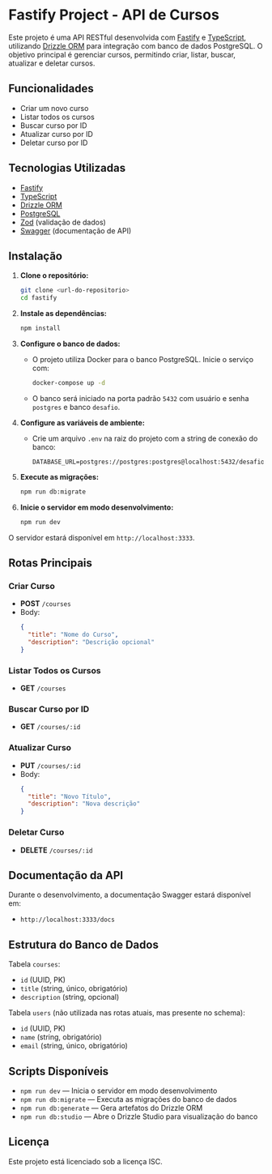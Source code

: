 # Fastify Project - API de Cursos

Este projeto é uma API RESTful desenvolvida com [Fastify](https://www.fastify.io/) e [TypeScript](https://www.typescriptlang.org/), utilizando [Drizzle ORM](https://orm.drizzle.team/) para integração com banco de dados PostgreSQL. O objetivo principal é gerenciar cursos, permitindo criar, listar, buscar, atualizar e deletar cursos.

## Funcionalidades

- Criar um novo curso
- Listar todos os cursos
- Buscar curso por ID
- Atualizar curso por ID
- Deletar curso por ID

## Tecnologias Utilizadas

- [Fastify](https://www.fastify.io/)
- [TypeScript](https://www.typescriptlang.org/)
- [Drizzle ORM](https://orm.drizzle.team/)
- [PostgreSQL](https://www.postgresql.org/)
- [Zod](https://zod.dev/) (validação de dados)
- [Swagger](https://swagger.io/) (documentação de API)

## Instalação

1. **Clone o repositório:**

   ```bash
   git clone <url-do-repositorio>
   cd fastify
   ```

2. **Instale as dependências:**

   ```bash
   npm install
   ```

3. **Configure o banco de dados:**

   - O projeto utiliza Docker para o banco PostgreSQL. Inicie o serviço com:
     ```bash
     docker-compose up -d
     ```
   - O banco será iniciado na porta padrão `5432` com usuário e senha `postgres` e banco `desafio`.

4. **Configure as variáveis de ambiente:**

   - Crie um arquivo `.env` na raiz do projeto com a string de conexão do banco:
     ```env
     DATABASE_URL=postgres://postgres:postgres@localhost:5432/desafio
     ```

5. **Execute as migrações:**

   ```bash
   npm run db:migrate
   ```

6. **Inicie o servidor em modo desenvolvimento:**
   ```bash
   npm run dev
   ```

O servidor estará disponível em `http://localhost:3333`.

## Rotas Principais

### Criar Curso

- **POST** `/courses`
- Body:
  ```json
  {
    "title": "Nome do Curso",
    "description": "Descrição opcional"
  }
  ```

### Listar Todos os Cursos

- **GET** `/courses`

### Buscar Curso por ID

- **GET** `/courses/:id`

### Atualizar Curso

- **PUT** `/courses/:id`
- Body:
  ```json
  {
    "title": "Novo Título",
    "description": "Nova descrição"
  }
  ```

### Deletar Curso

- **DELETE** `/courses/:id`

## Documentação da API

Durante o desenvolvimento, a documentação Swagger estará disponível em:

- `http://localhost:3333/docs`

## Estrutura do Banco de Dados

Tabela `courses`:

- `id` (UUID, PK)
- `title` (string, único, obrigatório)
- `description` (string, opcional)

Tabela `users` (não utilizada nas rotas atuais, mas presente no schema):

- `id` (UUID, PK)
- `name` (string, obrigatório)
- `email` (string, único, obrigatório)

## Scripts Disponíveis

- `npm run dev` — Inicia o servidor em modo desenvolvimento
- `npm run db:migrate` — Executa as migrações do banco de dados
- `npm run db:generate` — Gera artefatos do Drizzle ORM
- `npm run db:studio` — Abre o Drizzle Studio para visualização do banco

## Licença

Este projeto está licenciado sob a licença ISC.
